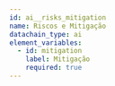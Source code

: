 ```yaml
---
id: ai__risks_mitigation
name: Riscos e Mitigação
datachain_type: ai
element_variables:
  - id: mitigation
    label: Mitigação
    required: true
---
```

